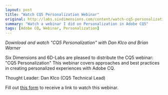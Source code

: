 ```yaml
---
layout: post
title: "Watch CQ5 Personalization Webinar"
original: http://labs.sixdimensions.com/content/watch-cq5-personalization-webinar
summary: "Watch a webinar I did on Personalization in Adobe CQ5"
tags: [Adobe CQ, Webinar, Personalization]
---
```


*Download and watch "CQ5 Personalization" with Dan Klco and Brian Warner*

Six Dimensions and 6D-Labs are pleased to distribute the CQ5 webinar: "CQ5 Personalization"  This webinar covers approaches and best practices in creating personalized experiences with Adobe CQ.

Thought Leader: Dan Klco (CQ5 Technical Lead)

Fill out [this form][1] to receive a link to watch this webinar.

[1]: http://labs.sixdimensions.com/content/watch-cq5-personalization-webinar